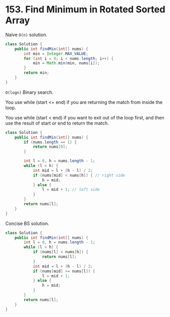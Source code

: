 # 153. Find Minimum in Rotated Sorted Array

Naive `O(n)` solution.

```java
class Solution {
    public int findMin(int[] nums) {
        int min = Integer.MAX_VALUE;
        for (int i = 0; i < nums.length; i++) {
            min = Math.min(min, nums[i]);
        }
        return min;
    }
}
```

`O(logn)` Binary search.

You use while (start <= end) if you are returning the match from inside the loop.

You use while (start < end) if you want to exit out of the loop first, and then use the result of start or end to return the match.

```java
class Solution {
    public int findMin(int[] nums) {
        if (nums.length == 1) {
            return nums[0];
        }

        int l = 0, h = nums.length - 1;
        while (l < h) {
            int mid = l + (h - l) / 2;
            if (nums[mid] < nums[h]) { // right side
                h = mid;
            } else {
                l = mid + 1; // left side
            }
        }
        return nums[l];
    }
}
```

Concise BS solution.

```java
class Solution {
    public int findMin(int[] nums) {
        int l = 0, h = nums.length - 1;
        while (l < h) {
            if (nums[l] < nums[h]) {
                return nums[l];
            }
            int mid = l + (h - l) / 2;
            if (nums[mid] >= nums[l]) {
                l = mid + 1;
            } else {
                h = mid;
            }
        }
        return nums[l];
    }
}
```
